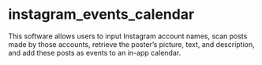 # instagram_events_calendar
This software allows users to input Instagram account names, scan posts made by those accounts, retrieve the poster’s picture, text, and description, and add these posts as events to an in-app calendar.
